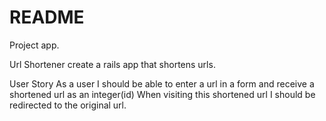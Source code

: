 # README

Project app.

Url Shortener
create a rails app that shortens urls.

User Story
As a user I should be able to enter a url in a form and receive a shortened url as an integer(id)
When visiting this shortened url I should be redirected to the original url.
